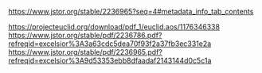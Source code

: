 <!--
```r
m <- 2; d <- 0.5; sigma <- 1; alpha <- 0.05

options(digits = 6)

twoStageSamp <- function(m, d, sigma, alpha){
  X <- rnorm(m, 0, sigma); nopt <- ceiling((qnorm(1 - alpha/2) * sigma/d)^2)
  Ntilde <- ceiling((qt(1 - alpha/2, m - 1)/d)^2 * var(X))
  N <- max(m, Ntilde); X <- c(X, rnorm(N - m, 0, sigma)) 
  
  Ncandi <- m:(10^5)
  Qchi <- c(0, Ncandi) * (m - 1) * (d/(sigma * qt(1 - alpha/2, m - 1)))^2
  dist <- diff(pchisq(Qchi, m - 1))
  
  EN <- t(Ncandi) %*% dist
  VarN <- t(Ncandi^2) %*% dist - EN^2
  Pcov <- t(dist) %*% pnorm(d * sqrt(Ncandi)/sigma) 
  
  list(DistN = dist, EN = EN, SigN = sqrt(VarN), CovProb = Pcov, hatNopt = N, Nopt = nopt)
}

library(dplyr)
set.seed(1)
res <- twoStageSamp(2, 0.1, 1, 0.05)
sum(res$DistN)
max(res$DistN)

plot(res$DistN)
### table 1 ###

M <- c(2, 10, 20, 30, 500)
set.seed(1)
sapply(M, function(i) {
  res <- twoStageSamp(m = i, d = 0.5, sigma = 1, alpha = 0.05)
  c(E = res$EN, Sig = res$SigN, Pmu = res$CovProb, n_opt = res$Nopt)
}) 


### (c) ###
set.seed(1)
sce1 <- twoStageSamp(m = 10, d = 0.5, sigma = 1, alpha = 0.05)
set.seed(1)
sce2 <- twoStageSamp(m = 10, d = 0.3, sigma = 1, alpha = 0.05)
set.seed(1)
sce3 <- twoStageSamp(m = 10, d = 0.1, sigma = 1, alpha = 0.05)


set.seed(1)
sce4 <- twoStageSamp(m = 10, d = 0.5, sigma = 2, alpha = 0.05)
set.seed(1)
sce5 <- twoStageSamp(m = 10, d = 0.3, sigma = 2, alpha = 0.05)
set.seed(1)
sce6 <- twoStageSamp(m = 10, d = 0.1, sigma = 2, alpha = 0.05)


set.seed(1)
sce7 <- twoStageSamp(m = 10, d = 0.5, sigma = 1, alpha = 0.1)
set.seed(1)
sce8 <- twoStageSamp(m = 10, d = 0.3, sigma = 1, alpha = 0.1)
set.seed(1)
sce9 <- twoStageSamp(m = 10, d = 0.1, sigma = 1, alpha = 0.1)


par(mai = c(0.9, 0.9, 0.3, 0.2))
plot(sce1$DistN[1:1500] ~ c(0:1499), type = "l", col = "tomato3", 
     xlab = "k", pch = 20, lty = 1, ylab = expression(P[mu][","][sigma](N == m+k)))
points(sce2$DistN[1:1500], type = "l", lty = 2, col = "cyan3", pch = 18)
points(sce3$DistN[1:1500], type = "l", lty = 6, col = "gray", pch = 8)
legend("topright", legend = c("d = 0.5", "d = 0.3", "d = 0.1"), 
       lty = c(1, 2, 6), col = c("tomato3", "cyan3", "gray"), text.col = c("tomato3", "cyan3", "gray"))



plot(sce4$DistN[1:5000] ~ c(0:4999), type = "l", col = "tomato3", 
     xlab = "k", pch = 20, lty = 1, ylab = expression(P[mu][","][sigma](N == m+k)))
points(sce5$DistN[1:5000], type = "l", lty = 2, col = "cyan3", pch = 18)
points(sce6$DistN[1:5000], type = "l", lty = 6, col = "gray", pch = 8)
legend("topright", legend = c("d = 0.5", "d = 0.3", "d = 0.1"), 
       lty = c(1, 2, 6), col = c("tomato3", "cyan3", "gray"), text.col = c("tomato3", "cyan3", "gray"))




plot(sce7$DistN[1:800] ~ c(0:799), type = "l", col = "tomato3", 
     xlab = "k", pch = 20, lty = 1, ylab = expression(P[mu][","][sigma](N == m+k)))
points(sce8$DistN[1:800], type = "l", lty = 2, col = "cyan3", pch = 18)
points(sce9$DistN[1:800], type = "l", lty = 6, col = "gray", pch = 8)
legend("topright", legend = c("d = 0.5", "d = 0.3", "d = 0.1"), 
       lty = c(1, 2, 6), col = c("tomato3", "cyan3", "gray"), text.col = c("tomato3", "cyan3", "gray"))





### (d) ###

twoStageSamp <- function(m, d, sigma, alpha){
  X <- rnorm(m, 0, sigma); nopt <- ceiling((qnorm(1 - alpha/2) * sigma/d)^2)
  Ntilde <- ceiling((qt(1 - alpha/2, m - 1)/d)^2 * var(X))
  N <- max(m, Ntilde); X <- c(X, rnorm(N - m, 0, sigma)) 
  
  Ncandi <- m:(10^5)
  Qchi <- c(0, Ncandi) * (m - 1) * (d/(sigma * qt(1 - alpha/2, m - 1)))^2
  dist <- diff(pchisq(Qchi, m - 1))
  
  EN <- t(Ncandi) %*% dist
  # VarN <- t(Ncandi^2) %*% dist - EN^2
  # Pcov <- t(dist) %*% pnorm(d * sqrt(Ncandi)/sigma) 
  # 
  # list(DistN = dist, EN = EN, SigN = sqrt(VarN), CovProb = Pcov, hatNopt = N, Nopt = nopt)
  list(EN = EN)
}


set.seed(1)
dsce1 <- sapply(2:500, function(i) twoStageSamp(m = i, d = 0.5, sigma = 1, alpha = 0.05)$EN)
set.seed(1)
dsce2 <- sapply(2:500, function(i) twoStageSamp(m = i, d = 0.3, sigma = 1, alpha = 0.05)$EN)
set.seed(1)
dsce3 <- sapply(2:500, function(i) twoStageSamp(m = i, d = 0.1, sigma = 1, alpha = 0.05)$EN)


set.seed(1)
dsce4 <- sapply(2:2000, function(i) twoStageSamp(m = i, d = 0.5, sigma = 2, alpha = 0.05)$EN)
set.seed(1)
dsce5 <- sapply(2:2000, function(i) twoStageSamp(m = i, d = 0.3, sigma = 2, alpha = 0.05)$EN)
set.seed(1)
dsce6 <- sapply(2:2000, function(i) twoStageSamp(m = i, d = 0.1, sigma = 2, alpha = 0.05)$EN)

set.seed(1)
dsce7 <- sapply(2:400, function(i) twoStageSamp(m = i, d = 0.5, sigma = 1, alpha = 0.1)$EN)
set.seed(1)
dsce8 <- sapply(2:400, function(i) twoStageSamp(m = i, d = 0.3, sigma = 1, alpha = 0.1)$EN)
set.seed(1)
dsce9 <- sapply(2:400, function(i) twoStageSamp(m = i, d = 0.1, sigma = 1, alpha = 0.1)$EN)



plot(dsce1[1:500] ~ c(2:501), type = "l", col = "tomato3", 
     xlab = "m", pch = 20, lty = 1, ylab = expression(E[mu][","][sigma](N)))
points(dsce2[1:500], type = "l", lty = 2, col = "cyan3", pch = 18)
points(dsce3[1:500], type = "l", lty = 6, col = "gray", pch = 8)
legend("bottomright", legend = c("d = 0.5", "d = 0.3", "d = 0.1"), 
       lty = c(1, 2, 6), col = c("tomato3", "cyan3", "gray"), text.col = c("tomato3", "cyan3", "gray"))



plot(dsce4[1:3000] ~ c(2:3001), type = "l", col = "tomato3", 
     xlab = "m", pch = 20, lty = 1, ylab = expression(E[mu][","][sigma](N)))
points(dsce5[1:3000], type = "l", lty = 2, col = "cyan3", pch = 18)
points(dsce6[1:3000], type = "l", lty = 6, col = "gray", pch = 8)
legend("bottomright", legend = c("d = 0.5", "d = 0.3", "d = 0.1"), 
       lty = c(1, 2, 6), col = c("tomato3", "cyan3", "gray"), text.col = c("tomato3", "cyan3", "gray"))

plot(dsce9[1:400] ~ c(2:401), type = "l", lty = 6, col = "gray", pch = 8)



plot(dsce7[1:400] ~ c(2:401), type = "l", col = "tomato3", 
     xlab = "m", pch = 20, lty = 1, ylab = expression(E[mu][","][sigma](N)))
points(dsce8[1:400], type = "l", lty = 2, col = "cyan3", pch = 18)
points(dsce9[1:400], type = "l", lty = 6, col = "gray", pch = 8)
legend("bottomright", legend = c("d = 0.5", "d = 0.3", "d = 0.1"), 
       lty = c(1, 2, 6), col = c("tomato3", "cyan3", "gray"), text.col = c("tomato3", "cyan3", "gray"))

     
### (e) ###
### n_opt ###
ceiling(c(sapply(c(0.5, 0.3, 0.1), function(d) (qnorm(0.975) * 1/d)^2),
  sapply(c(0.5, 0.3, 0.1), function(d) (qnorm(0.975) * 2/d)^2),
  sapply(c(0.5, 0.3, 0.1), function(d) (qnorm(0.95) * 1/d)^2)))


### min_EN###
sapply(list(dsce1, dsce2, dsce3,
         dsce4, dsce5, dsce6,
         dsce7, dsce8, dsce9), min)

### inf m###
sapply(list(dsce1, dsce2, dsce3,
            dsce4, dsce5, dsce6,
            dsce7, dsce8, dsce9), 
       function(i) which.min(i)[1]) + 1


twoStageSamp <- function(m, d, sigma, alpha){
  X <- rnorm(m, 0, sigma); nopt <- ceiling((qnorm(1 - alpha/2) * sigma/d)^2)
  Ntilde <- ceiling((qt(1 - alpha/2, m - 1)/d)^2 * var(X))
  N <- max(m, Ntilde); X <- c(X, rnorm(N - m, 0, sigma)) 
  
  Ncandi <- m:(10^5)
  Qchi <- c(0, Ncandi) * (m - 1) * (d/(sigma * qt(1 - alpha/2, m - 1)))^2
  dist <- diff(pchisq(Qchi, m - 1))
  
  EN <- t(Ncandi) %*% dist
  # VarN <- t(Ncandi^2) %*% dist - EN^2
  # Pcov <- t(dist) %*% pnorm(d * sqrt(Ncandi)/sigma) 
  # 
  # list(DistN = dist, EN = EN, SigN = sqrt(VarN), CovProb = Pcov, hatNopt = N, Nopt = nopt)
  list(EN = EN)
}


sigma <- 1; alpha <- 0.05
d <- seq(0.01, 0.5, length = 1000)
Nopt <- ceiling(sapply(d, function(i) (qnorm(1 - alpha/2) * sigma/i)^2))
set.seed(1)
ENmin <- sapply(d, function(i) {
  min(sapply(2:500, function(j) twoStageSamp(m = j, d = i, sigma, alpha)$EN))
})


plot(Nopt ~ d, type = "l", col = "tomato3", xlab = "d", pch = 20, lty = 1)



ENmin <- sapply(d, function(i) {
  for(j in 2:500){
    curEN <- twoStageSamp(m = j, d = i, sigma, alpha)$EN
    futEN <- twoStageSamp(m = j + 1, d = i, sigma, alpha)$EN
    if(curEN <= futEN) break
  }
  curEN
})




dtest <- sapply(4:500, function(i) twoStageSamp(m = i, d = 0.01, sigma = 1, alpha = 0.05)$EN)

plot(dtest ~ c(4:500), type = "l", col = "tomato3", xlab = "m", pch = 20, lty = 1)
which.min(dtest)

set.seed(1)
twoStageSamp(m = 2, d = 0.5, sigma, alpha)$EN


############################################# Renew #####################################################
m <- 2; d <- 0.5; sigma <- 1; alpha <- 0.05

options(digits = 6)


twoStageSamp <- function(m, d, sigma, alpha){
  X <- rnorm(m, 0, sigma); nopt <- ceiling((qnorm(1 - alpha/2) * sigma/d)^2)
  Ntilde <- ceiling((qt(1 - alpha/2, m - 1)/d)^2 * var(X))
  N <- max(m, Ntilde) #; X <- c(X, rnorm(N - m, 0, sigma)) 
  
  Ncandi <- m:(40 * N)
  Qchi <- c(0, Ncandi) * (m - 1) * (d/(sigma * qt(1 - alpha/2, m - 1)))^2
  dist <- diff(pchisq(Qchi, m - 1))

  EN <- t(Ncandi) %*% dist
  VarN <- t(Ncandi^2) %*% dist - EN^2
  Pcov <- t(dist) %*% pnorm(d * sqrt(Ncandi)/sigma) 
  
  list(DistN = dist, EN = EN, SigN = sqrt(VarN), CovProb = Pcov, hatNopt = N, Nopt = nopt)
  
}


set.seed(1)
res <- twoStageSamp(11, 0.2, 1, 0.05)
res$CovProb
res$hatNopt



res <- twoStageSamp(50, 0.2, 1, 0.05)
res$EN
res$CovProb

res$hatNopt



### table 1 ###

M <- c(2, 10, 20, 30, 500)
set.seed(2)
sapply(M, function(i) {
  res <- twoStageSamp(m = i, d = 0.1, sigma = 1, alpha = 0.05)
  c(E = res$EN, Sig = res$SigN, Pmu = res$CovProb, n_opt = res$Nopt)
}) 
 

m <- 24
d <- sqrt(0.1) * qt(0.95, m - 1)

twoStageSamp(m, d, 1, 0.05)$EN
```


#### Project 5 ####
set.seed(1)
Z <- rexp(k)
while (sum(Z) > k * n * (d/(qnorm(1 - alpha/2) * sigma))^2) {
  Z <- c(Z, rexp(1))
  k <- k + 1; n <- 2 * k + 1
}


h <- function(k, x){
  if (k == 1) 1 else 
    sum((x - a[k])^(2:k - 1)/factorial(2:k - 1) * sapply(k:2 - 1, function(i) h(i, a[k])))
}
Ginf <- function(k) exp(-a[k]) * sum(sapply(1:k, function(i) h(i, a[k])))

m <- 2; d <- 0.5; sigma <- 1; alpha <- 0.05

pureSeqEst <- function(m, d, sigma, alpha){
  set.seed(1)
  X <- rnorm(m, 0, sigma); nopt <- ceiling((qnorm(1 - alpha/2) * sigma/d)^2)
  while (m < (qt(1 - alpha/2, m - 1)/d)^2 * var(X)) {
    X <- c(X, rnorm(1, 0, sigma))
    m <- m + 1
  }
  
  kcandi <- 1:c(ceiling(m/2) * 4)
  a <- (kcandi - 1) * (2 * kcandi - 1) * (d/(qnorm(1 - alpha/2) * sigma))^2
  dist <- -diff(sapply(kcandi, function(m) Ginf(m))) 

  
  Ncandi <- 2 * kcandi[-length(kcandi)] + 1
  ch <- t(dist) %*% cbind(Ncandi, Ncandi^2, 2 * pnorm(d * sqrt(Ncandi)/sigma) - 1)
  
  list(DistN = dist, EN = ch[1], SigN = sqrt(ch[2] - ch[1]^2), CovProb = ch[3],
       hatNopt = N, Nopt = nopt, SampMean = mean(X))
}
######################################### New ###############################################################
h <- function(k, x){
  if (k == 1) 1 else 
    sum((x - a[k])^(2:k - 1)/factorial(2:k - 1) * sapply(k:2 - 1, function(i) h(i, a[k])))
}
Ginf <- function(k) exp(-a[k]) * sum(sapply(1:k, function(i) h(i, a[k])))
while (m < (qnorm(1 - alpha/2)/d)^2 * var(X)) {
  X <- c(X, rnorm(1, 0, sigma))
  m <- m + 1
}


m <- 2; d <- 0.5; sigma <- 1; alpha <- 0.05

pureSeqEst <- function(m, d, sigma, alpha){
  A <- (qnorm(1 - alpha/2) * sigma/d)^2; nopt <- ceiling(A)
  
  
  kcandi <- ceiling((m - 1)/2):(2 * nopt)
  a <- (kcandi - 1) * (2 * kcandi - 1)/A
  dist <- -diff(sapply(kcandi, function(m) Ginf(m))) 
  
  G <- c(1, 0.8226386
  , 0.7592635
  , 0.7020921
  , 0.6369906
  , 0.5581723
  , 0.4646816
  , 0.3611172
  , 0.2572933
  , 0.1651689
  , 0.09400609
  , 0.0467599
  , 0.02007435
  , 0.007358334
  , 0.002281832
  , 0.0005939239
  , 0.0001288803
  , 2.318047e-05
  , 3.438317e-06
  , 4.187404e-07
  , 4.170982e-08
  , 3.386416e-09
  , 2.234231e-10
  , 1.194586e-11
  , 5.163479e-13
  , 1.800274e-14)
  
  dist <- -diff(G)
  Ncandi <- 2 * kcandi[1:25] + 1
  ch <- t(dist) %*% cbind(Ncandi, Ncandi^2, 2 * pnorm(d * sqrt(Ncandi)/sigma) - 1)
  
  list(DistN = dist, EN = ch[1], SigN = sqrt(ch[2] - ch[1]^2), CovProb = ch[3],
       hatNopt = N, Nopt = nopt, SampMean = mean(X))
}
-->





https://www.jstor.org/stable/2236965?seq=4#metadata_info_tab_contents

https://projecteuclid.org/download/pdf_1/euclid.aos/1176346338
https://www.jstor.org/stable/pdf/2236786.pdf?refreqid=excelsior%3A3a63cdc5dea70f93f2a37fb3ec331e2a
https://www.jstor.org/stable/pdf/2236965.pdf?refreqid=excelsior%3A9d53353ebb8dfaadaf2143144d0c5c1a













